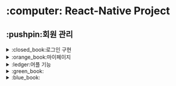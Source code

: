 <h1>
  :computer: React-Native Project
</h1>

<h2>
  :pushpin:회원 관리
</h2>
<details>
  <summary> :closed_book:로그인 구현</summary>
  <br>
  <ul>
    1. Firebase
  </ul>
</details>
<details>
  <summary> :orange_book:마이페이지 </summary>
</details>
<details>
  <summary> :ledger:어플 기능 </summary>
</details>
<details>
  <summary> :green_book: </summary>
</details>
<details>
  <summary> :blue_book: </summary>
</details>
